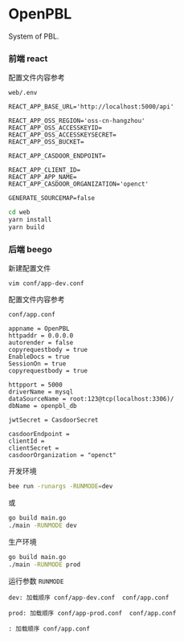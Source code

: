 # OpenPBL
System of PBL.


### 前端 react

配置文件内容参考

`web/.env`

```dotenv
REACT_APP_BASE_URL='http://localhost:5000/api'

REACT_APP_OSS_REGION='oss-cn-hangzhou'
REACT_APP_OSS_ACCESSKEYID=
REACT_APP_OSS_ACCESSKEYSECRET=
REACT_APP_OSS_BUCKET=

REACT_APP_CASDOOR_ENDPOINT=

REACT_APP_CLIENT_ID=
REACT_APP_APP_NAME=
REACT_APP_CASDOOR_ORGANIZATION='openct'

GENERATE_SOURCEMAP=false
```

```bash
cd web
yarn install
yarn build
```


### 后端 beego

新建配置文件

`vim conf/app-dev.conf`

配置文件内容参考

`conf/app.conf`

```
appname = OpenPBL
httpaddr = 0.0.0.0
autorender = false
copyrequestbody = true
EnableDocs = true
SessionOn = true
copyrequestbody = true

httpport = 5000
driverName = mysql
dataSourceName = root:123@tcp(localhost:3306)/
dbName = openpbl_db

jwtSecret = CasdoorSecret

casdoorEndpoint =
clientId =
clientSecret =
casdoorOrganization = "openct"
```

开发环境
```bash
bee run -runargs -RUNMODE=dev
```
或
```bash
go build main.go
./main -RUNMODE dev
```

生产环境
```bash
go build main.go
./main -RUNMODE prod
```

运行参数
```RUNMODE```
```
dev: 加载顺序 conf/app-dev.conf  conf/app.conf
```
```
prod: 加载顺序 conf/app-prod.conf  conf/app.conf
```
```
: 加载顺序 conf/app.conf
```